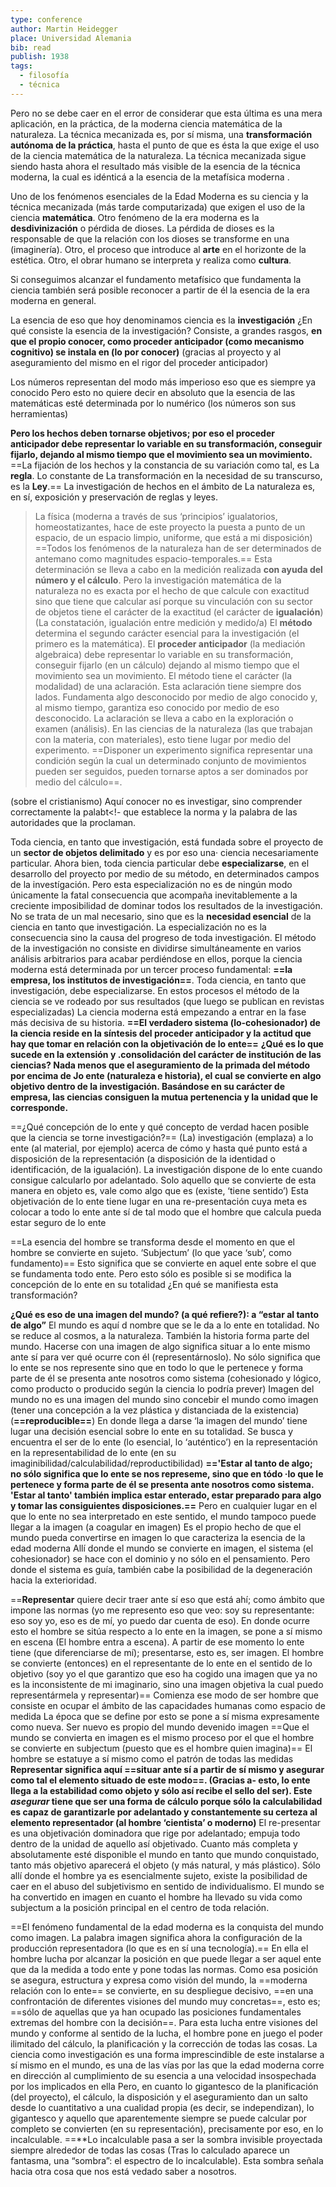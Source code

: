 ```yaml
---
type: conference
author: Martin Heidegger
place: Universidad Alemania
bib: read
publish: 1938
tags:
  - filosofía
  - técnica
---
```

Pero no se debe caer en el error de considerar que esta última es una mera aplicación, en la práctica, de la moderna ciencia matemática de la naturaleza. La técnica mecanizada es, por sí misma, una **transformación autónoma de la práctica**, hasta el punto de que es ésta la que exige el uso de la ciencia matemática de la naturaleza. La técnica mecanizada sigue siendo hasta ahora el resultado más visible de la esencia de la técnica moderna, la cual es idénticá a la esencia de la metafísica moderna .

Uno de los fenómenos esenciales de la Edad Moderna es su ciencia y la técnica mecanizada (más tarde computarizada) que exigen el uso de la ciencia **matemática**. 
Otro fenómeno de la era moderna es la **desdivinización** o pérdida de dioses. La pérdida de dioses es la responsable de que la relación con los dioses se transforme en una (imaginería).
Otro, el proceso que introduce al **arte** en el horizonte de la estética.
Otro, el obrar humano se interpreta y realiza como **cultura**.

Si conseguimos alcanzar el fundamento metafísico que fundamenta la ciencia también será posible reconocer a partir de él la esencia de la era moderna en general.

La esencia de eso que hoy denominamos ciencia es la **investigación** ¿En qué consiste la esencia de la investigación? Consiste, a grandes rasgos, **en que el propio conocer, como proceder anticipador (como mecanismo cognitivo) se instala en (lo por conocer)** (gracias al proyecto y al aseguramiento del mismo en el rigor del proceder anticipador)

Los números representan del modo más imperioso eso que es siempre ya conocido
Pero esto no quiere decir en absoluto que la esencia de las matemáticas esté determinada por lo numérico (los números son sus herramientas)

**Pero los hechos deben tornarse objetivos; por eso el proceder anticipador debe representar lo variable en su transformación, conseguir fijarlo, dejando al mismo tiempo que el movimiento sea un movimiento.** ==La fijación de los hechos y la constancia de su variación como tal, es La **regla**. Lo constante de La transformación en la necesidad de su transcurso, es la **Ley**.== La investigación de hechos en el ámbito de La naturaleza es, en sí, exposición y preservación de reglas y leyes. 

> La física (moderna a través de sus ‘principios’ igualatorios, homeostatizantes, hace de este proyecto la puesta a punto de un espacio, de un espacio limpio, uniforme, que está a mi disposición)
> ==Todos los fenómenos de la naturaleza han de ser determinados de antemano como magnitudes espacio-temporales.== Esta determinación se lleva a cabo en la medición realizada **con ayuda del número y el cálculo**. Pero la investigación matemática de la naturaleza no es exacta por el hecho de que calcule con exactitud sino que tiene que calcular así porque su vinculación con su sector de objetos tiene el carácter de la exactitud (el carácter de **igualación**) (La constatación, igualación entre medición y medido/a)
> El **método** determina el segundo carácter esencial para la investigación (el primero es la matemática). El **proceder anticipador** (la mediación algebraica) debe representar lo variable en su transformación, conseguir fijarlo (en un cálculo) dejando al mismo tiempo que el movimiento sea un movimiento.
> El método tiene el carácter (la modalidad) de una aclaración. Esta aclaración tiene siempre dos lados. Fundamenta algo desconocido por medio de algo conocido y, al mismo tiempo, garantiza eso conocido por medio de eso desconocido. La aclaración se lleva a cabo en la  exploración o examen (análisis). En las ciencias de la naturaleza (las que trabajan con la materia, con materiales), esto tiene lugar por medio del experimento.
> ==Disponer un experimento significa representar una condición según la cual un determinado conjunto de movimientos pueden ser seguidos, pueden tornarse aptos a ser dominados por medio del cálculo==.

(sobre el cristianismo) Aquí conocer no es investigar, sino comprender correctamente la palabt<!- que establece la norma y la palabra de las autoridades que la proclaman.

Toda ciencia, en tanto que investigación, está fundada sobre el proyecto de un **sector de objetos delimitado** y es por eso una· ciencia necesariamente particular. Ahora bien, toda ciencia particular debe **especializarse**, en el desarrollo del proyecto por medio de su método, en determinados campos de la investígación. Pero esta especialización no es de ningún modo únicamente la fatal consecuencia que acompaña inevitablemente a la creciente imposibilidad de dominar todos los resultados de la investigación. No se trata de un mal necesario, sino que es la **necesidad esencial** de la ciencia en tanto que investigación. La especialización no es la consecuencia sino la causa del progreso de toda investigación. El método de la investigación no consiste en dividirse simultáneamente en varios análisis arbitrarios para acabar perdiéndose en ellos, porque la ciencia moderna está determinada por un tercer proceso fundamental: **==la empresa, los institutos de investigación==**. Toda ciencia, en tanto que investigación, debe especializarse.
En estos procesos el método de la ciencia se ve rodeado por sus resultados (que luego se publican en revistas especializadas)
La ciencia moderna está empezando a entrar en la fase más decisiva de su historia.
**==El verdadero sistema (lo-cohesionador) de la ciencia reside en la síntesis del proceder anticipador y la actitud que hay que tomar en relación con la objetivación de lo ente==**
**¿Qué es lo que sucede en la extensión y .consolidación del carácter de institución de las ciencias? Nada menos que el aseguramiento de la primada del método por encima de Jo ente (naturaleza e historia), el cual se convierte en algo objetivo dentro de la investigación. Basándose en su carácter de empresa, las ciencias consiguen la mutua pertenencia y la unidad que le corresponde.**

==¿Qué concepción de lo ente y qué concepto de verdad hacen posible que la ciencia se torne investigación?==
(La) investigación (emplaza) a lo ente (al material, por ejemplo) acerca de cómo y hasta qué punto está a disposición de la representación (a disposición de la identidad o identificación, de la igualación). La investigación dispone de lo ente cuando consigue calcularlo por adelantado. Solo aquello que se convierte de esta manera en objeto es, vale como algo que es (existe, ‘tiene sentido’)
Esta objetivación de lo ente tiene lugar en una re-presentación cuya meta es colocar a todo lo ente ante sí de tal modo que el hombre que calcula pueda estar seguro de lo ente

==La esencia del hombre se transforma desde el momento en que el hombre se convierte en sujeto. ‘Subjectum’ (lo que yace ‘sub’, como fundamento)==
Esto significa que se convierte en aquel ente sobre el que se fundamenta todo ente. Pero esto sólo es posible si se modifica la concepción de lo ente en su totalidad ¿En qué se manifiesta esta transformación?

**¿Qué es eso de una imagen del mundo? (a qué refiere?): a “estar al tanto de algo”**
El mundo es aquí d nombre que se le da a lo ente en totalidad. No se reduce al cosmos, a la naturaleza. También la historia forma parte del mundo.
Hacerse con una imagen de algo significa situar a lo ente mismo ante sí para ver qué ocurre con él (representárnoslo). No sólo significa que lo ente se nos represente sino que en todo lo que le pertenece y forma parte de él se presenta ante nosotros como sistema (cohesionado y lógico, como producto o producido según la ciencia lo podría prever)
Imagen del mundo no es una imagen del mundo sino concebir el mundo como imagen (tener una concepción a la vez plástica y distanciada de la existencia) (**==reproducible==**)
En donde llega a darse ‘la imagen del mundo’ tiene lugar una decisión esencial sobre lo ente en su totalidad. Se busca y encuentra el ser de lo ente (lo esencial, lo ‘auténtico’) en la representación en la representabilidad de lo ente (en su imaginibilidad/calculabilidad/reproductibilidad)
**=='Estar al tanto de algo; no sólo significa que lo ente se nos represeme, sino que en tódo ·lo que le pertenece y forma parte de él se presenta ante nosotros como sistema. 'Estar al tanto' también implica estar enterado, estar preparado para algo y tomar las consiguientes disposiciones.==**
Pero en cualquier lugar en el que lo ente no sea interpretado en este sentido, el mundo tampoco puede llegar a la imagen (a coagular en imagen)
Es el propio hecho de que el mundo pueda convertirse en imagen lo que caracteriza la esencia de la edad moderna
Allí donde el mundo se convierte en imagen, el sistema (el cohesionador) se hace con el dominio y no sólo en el pensamiento. Pero donde el sistema es guía, también cabe la posibilidad de la degeneración hacia la exterioridad.

==**Representar** quiere decir traer ante sí eso que está ahí; como ámbito que impone las normas (yo me represento eso que veo: soy su representante: eso soy yo, eso es de mí, yo puedo dar cuenta de eso). En donde ocurre esto el hombre se sitúa respecto a lo ente en la imagen, se pone a sí mismo en escena (El hombre entra a escena). A partir de ese momento lo ente tiene (que diferenciarse de mí); presentarse, esto es, ser imagen. El hombre se convierte (entonces) en el representante de lo ente en el sentido de lo objetivo (soy yo el que garantizo que eso ha cogido una imagen que ya no es la inconsistente de mi imaginario, sino una imagen objetiva la cual puedo representármela y representar)==
Comienza ese modo de ser hombre que consiste en ocupar el ámbito de las capacidades humanas como espacio de medida
La época que se define por esto se pone a sí misma expresamente como nueva. Ser nuevo es propio del mundo devenido imagen
==Que el mundo se convierta en imagen es el mismo proceso por el que el hombre se convierte en subjectum (puesto que es el hombre quien imagina)==
El hombre se estatuye a sí mismo como el patrón de todas las medidas
**Representar significa aquí ==situar ante sí a partir de sí mismo y asegurar como tal el elemento situado de este modo==. (Gracias a- esto, lo ente llega a la estabilidad como objeto y sólo así recibe el sello del ser). Este *asegurar* tiene que ser una forma de cálculo porque sólo la calculabilidad es capaz de garantizarle por adelantado y constantemente su certeza al elemento representador (al hombre ‘cientista’ o moderno)**
El re-presentar es una objetivación dominadora que rige por adelantado; empuja todo dentro de la unidad de aquello así objetivado.
Cuanto más completa y absolutamente esté disponible el mundo en tanto que mundo conquistado, tanto más objetivo aparecerá el objeto (y más natural, y más plástico).
Sólo allí donde el hombre ya es esencialmente sujeto, existe la posibilidad de caer en el abuso del subjetivismo en sentido de individualismo.
El mundo se ha convertido en imagen en cuanto el hombre ha llevado su vida como subjectum a la posición principal en el centro de toda relación.

==El fenómeno fundamental de la edad moderna es la conquista del mundo como imagen.
La palabra imagen significa ahora la configuración de la producción representadora (lo que es en sí una tecnología).==
En ella el hombre lucha por alcanzar la posición en que puede llegar a ser aquel ente que da la medida a todo ente y pone todas las normas. Como esa posición se asegura, estructura y expresa como visión del mundo, la ==moderna relación con lo ente== se convierte, en su despliegue decisivo, ==en una confrontación de diferentes visiones del mundo muy concretas==, esto es; ==sólo de aquellas que ya han ocupado las posiciones fundamentales extremas del hombre con la decisión==. Para esta lucha entre visiones del mundo y conforme al sentido de la lucha, el hombre pone en juego el poder ilimitado del cálculo, la planificación y la corrección de todas las cosas.
La ciencia como investigación es una forma imprescindible de este instalarse a sí mismo en el mundo, es una de las vías por las que la edad moderna corre en dirección al cumplimiento de su esencia a una velocidad insospechada por los implicados en ella
Pero, en cuanto lo gigantesco de la planificación (del proyecto), el cálculo, la disposición y el aseguramiento dan un salto desde lo cuantitativo a una cualidad propia (es decir, se independizan), lo gigantesco y aquello que aparentemente siempre se puede calcular por completo se convierten (en su representación), precisamente por eso, en lo incalculable.
==**Lo incalculable pasa a ser la sombra invisible proyectada siempre alrededor de todas las cosas (Tras lo calculado aparece un fantasma, una “sombra”: el espectro de lo incalculable).
Esta sombra señala hacia otra cosa que nos está vedado saber a nosotros.
